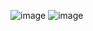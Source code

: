 ![image](https://github.com/user-attachments/assets/e2a3946c-2721-4b24-9dda-a61b6026ad01)
![image](https://github.com/user-attachments/assets/d8ff0c13-109a-4e02-8462-b45747d06550)
